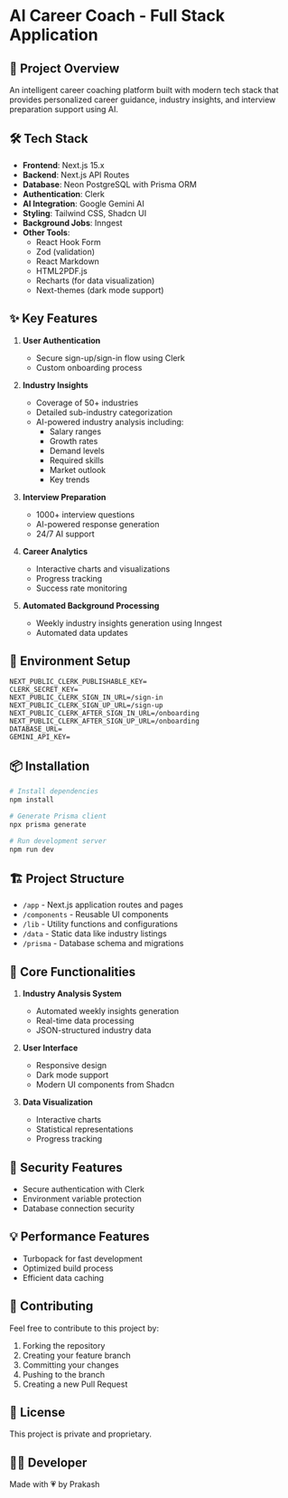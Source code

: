 # AI Career Coach - Full Stack Application

## 🚀 Project Overview
An intelligent career coaching platform built with modern tech stack that provides personalized career guidance, industry insights, and interview preparation support using AI.

## 🛠️ Tech Stack
- **Frontend**: Next.js 15.x
- **Backend**: Next.js API Routes
- **Database**: Neon PostgreSQL with Prisma ORM
- **Authentication**: Clerk
- **AI Integration**: Google Gemini AI
- **Styling**: Tailwind CSS, Shadcn UI
- **Background Jobs**: Inngest
- **Other Tools**: 
  - React Hook Form
  - Zod (validation)
  - React Markdown
  - HTML2PDF.js
  - Recharts (for data visualization)
  - Next-themes (dark mode support)

## ✨ Key Features
1. **User Authentication**
   - Secure sign-up/sign-in flow using Clerk
   - Custom onboarding process

2. **Industry Insights**
   - Coverage of 50+ industries
   - Detailed sub-industry categorization
   - AI-powered industry analysis including:
     - Salary ranges
     - Growth rates
     - Demand levels
     - Required skills
     - Market outlook
     - Key trends

3. **Interview Preparation**
   - 1000+ interview questions
   - AI-powered response generation
   - 24/7 AI support

4. **Career Analytics**
   - Interactive charts and visualizations
   - Progress tracking
   - Success rate monitoring

5. **Automated Background Processing**
   - Weekly industry insights generation using Inngest
   - Automated data updates

## 🔧 Environment Setup
```env
NEXT_PUBLIC_CLERK_PUBLISHABLE_KEY=
CLERK_SECRET_KEY=
NEXT_PUBLIC_CLERK_SIGN_IN_URL=/sign-in
NEXT_PUBLIC_CLERK_SIGN_UP_URL=/sign-up
NEXT_PUBLIC_CLERK_AFTER_SIGN_IN_URL=/onboarding
NEXT_PUBLIC_CLERK_AFTER_SIGN_UP_URL=/onboarding
DATABASE_URL=
GEMINI_API_KEY=
```

## 📦 Installation
```bash
# Install dependencies
npm install

# Generate Prisma client
npx prisma generate

# Run development server
npm run dev
```

## 🏗️ Project Structure
- `/app` - Next.js application routes and pages
- `/components` - Reusable UI components
- `/lib` - Utility functions and configurations
- `/data` - Static data like industry listings
- `/prisma` - Database schema and migrations

## 🎯 Core Functionalities
1. **Industry Analysis System**
   - Automated weekly insights generation
   - Real-time data processing
   - JSON-structured industry data

2. **User Interface**
   - Responsive design
   - Dark mode support
   - Modern UI components from Shadcn

3. **Data Visualization**
   - Interactive charts
   - Statistical representations
   - Progress tracking

## 🔐 Security Features
- Secure authentication with Clerk
- Environment variable protection
- Database connection security

## 💡 Performance Features
- Turbopack for fast development
- Optimized build process
- Efficient data caching

## 🤝 Contributing
Feel free to contribute to this project by:
1. Forking the repository
2. Creating your feature branch
3. Committing your changes
4. Pushing to the branch
5. Creating a new Pull Request

## 📄 License
This project is private and proprietary.

## 👨‍💻 Developer
Made with 💗 by Prakash
